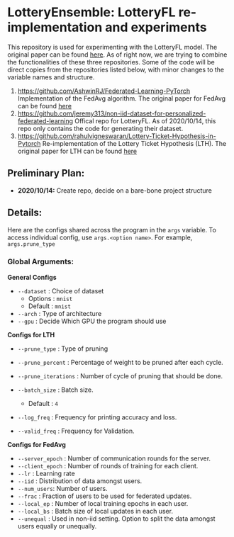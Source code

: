# LotteryEnsemble: LotteryFL re-implementation and experiments

This repository is used for experimenting with the LotteryFL model. The original paper can be found [here](https://arxiv.org/abs/2008.03371). As of right now, we are trying to combine the functionalities of these three repositories. Some of the code will be direct copies from the repositories listed below, with minor changes to the variable names and structure.
1. https://github.com/AshwinRJ/Federated-Learning-PyTorch Implementation of the FedAvg algorithm. The original paper for FedAvg can be found [here](https://arxiv.org/abs/1602.05629)
2. https://github.com/jeremy313/non-iid-dataset-for-personalized-federated-learning Offical repo for LotteryFL. As of 2020/10/14, this repo only contains the code for generating their dataset.
3. https://github.com/rahulvigneswaran/Lottery-Ticket-Hypothesis-in-Pytorch Re-implementation of the Lottery Ticket Hypothesis (LTH). The original paper for LTH can be found [here](https://arxiv.org/abs/1803.03635)

## Preliminary Plan:
- **2020/10/14:** Create repo, decide on a bare-bone project structure

## Details:

Here are the configs shared across the program in the `args` variable. To access individual config, use `args.<option name>`. For example, `args.prune_type`

### Global Arguments:

**General Configs**

- `--dataset`	: Choice of dataset 
	- Options : `mnist`
	- Default : `mnist`
- `--arch`	 : Type of architecture
- `--gpu`	: Decide Which GPU the program should use 

**Configs for LTH**

- `--prune_type` : Type of pruning 
- `--prune_percent`	: Percentage of weight to be pruned after each cycle. 
- `--prune_iterations`	: Number of cycle of pruning that should be done. 

- `--batch_size`	: Batch size.
	- Default : `4`
- `--log_freq`	: Frequency for printing accuracy and loss. 
- `--valid_freq`	: Frequency for Validation.

**Configs for FedAvg**

- `--server_epoch`   : Number of communication rounds for the server.
- `--client_epoch`   : Number of rounds of training for each client.
- `--lr`       : Learning rate
- `--iid`      : Distribution of data amongst users. 
- `--num_users`: Number of users. 
- `--frac`     : Fraction of users to be used for federated updates. 
- `--local_ep` : Number of local training epochs in each user. 
- `--local_bs` : Batch size of local updates in each user. 
- `--unequal`  : Used in non-iid setting. Option to split the data amongst users equally or unequally.
